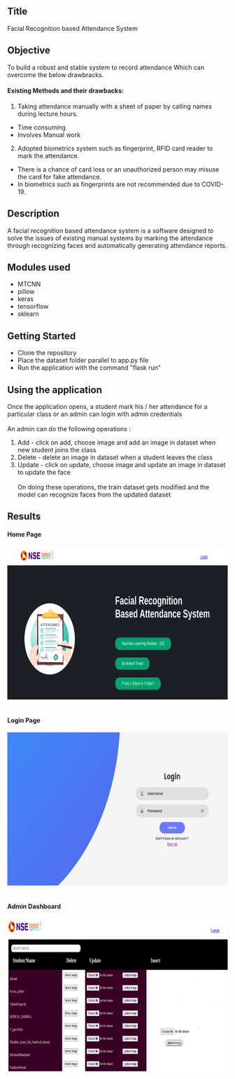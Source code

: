 ## Title
Facial Recognition based Attendance System
## Objective
To build a robust and stable system to record attendance Which can overcome the below drawbracks.<br>
#### Existing Methods and their drawbacks:
1. Taking attendance manually with a sheet of paper by calling names during lecture hours. <br>
  - Time consuming
  - Involves Manual work
2. Adopted biometrics system such as fingerprint, RFID card reader to mark the attendance.<br>
  - There is a chance of card loss or an unauthorized person may misuse the card for fake attendance.
  - In biometrics such as fingerprints are not recommended due to COVID-19.
## Description
A facial recognition based attendance system is a software designed to solve the issues of existing manual systems by marking the attendance through recognizing faces and automatically generating attendance reports.
## Modules used
- MTCNN
- pillow
- keras
- tensorflow
- sklearn
## Getting Started
- Clone the repository
- Place the dataset folder parallel to app.py file 
- Run the application with the command "flask run"
## Using the application
Once the application opens, a student mark his / her attendance for a particular class or an admin can login with admin credentials <br/><br/> 
An admin can do the following operations : 
1. Add - click on add, choose image and add an image in dataset when new student joins the class
2. Delete - delete an image in dataset when a student leaves the class
3. Update - click on update, choose image and update an image in dataset to update the face <br/><br/> 
On doing these operations, the train dataset gets modified and the model can recognize faces from the updated dataset
## Results
#### Home Page 
<img src="/screenshots/homepage.png" width="600" height="350"> <br/><br/>
#### Login Page
<img src="/screenshots/login.png" width="600" height="350"> <br/><br/>
#### Admin Dashboard 
<img src="/screenshots/dashboard.png" width="600" height="350"> <br/><br/>
